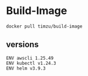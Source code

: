 # Build-Image

```bash
docker pull timzu/build-image
```

## versions

```
ENV awscli 1.25.49
ENV kubectl v1.24.3
ENV helm v3.9.3
```
